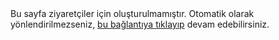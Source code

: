 # CDN - ILKAYGURLER
<meta http-equiv="refresh" content="5; url=https://www.ilkaygurler.com/">
Bu sayfa ziyaretçiler için oluşturulmamıştır.
Otomatik olarak yönlendirilmezseniz, <a href="https://www.ilkaygurler.com/"> bu bağlantıya tıklayıp</a> devam edebilirsiniz.
<style>
h1, h2{display:none}
</style>
